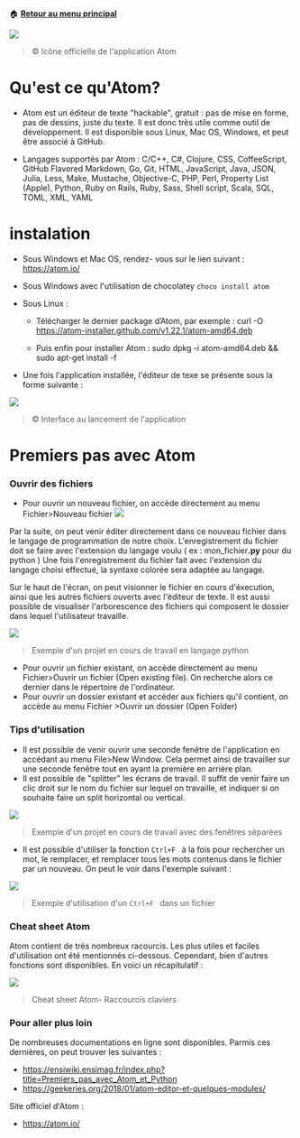 :house: [**Retour au menu principal**](/TChelp)

 ![](https://cdn.clc2l.com/t/a/t/atom-E7XtFC.jpg)
 >  © Icône officielle de l'application Atom


# Qu'est ce qu'Atom?

- Atom est un éditeur de texte "hackable", gratuit : pas de mise en forme, pas de dessins, juste du texte. Il est donc très utile comme outil de développement.
Il est disponible sous Linux, Mac OS, Windows, et peut être associé à GitHub. 

- Langages supportés par Atom :
C/C++, C#, Clojure, CSS, CoffeeScript, GitHub Flavored Markdown, Go, Git, HTML, JavaScript, Java, JSON, Julia, Less, Make, Mustache, Objective-C, PHP, Perl, Property List (Apple), Python, Ruby on Rails, Ruby, Sass, Shell script, Scala, SQL, TOML, XML, YAML

# instalation

- Sous Windows et Mac OS, rendez- vous sur le lien suivant : https://atom.io/
- Sous Windows avec l'utilisation de chocolatey ``choco install atom``
- Sous Linux : 
	
	- Télécharger le dernier package d’Atom, par exemple : curl -O https://atom-installer.github.com/v1.22.1/atom-amd64.deb
	
	- Puis enfin pour installer Atom : sudo dpkg -i atom-amd64.deb && sudo apt-get install -f
	
- Une fois l'application installée, l'éditeur de texe se présente sous la forme suivante : 

![](https://www.metal3d.org/static/upload/8c0e0d0a-22a3-444d-90bb-dff635fac270-atom1.png)
 >  © Interface au lancement de l'application

# Premiers pas avec Atom


### Ouvrir des fichiers

- Pour ouvrir un nouveau fichier, on accède directement au menu Fichier>Nouveau fichier 
![](https://linuxhint.com/wp-content/uploads/2019/08/16-10-1024x591.png)

Par la suite, on peut venir éditer directement dans ce nouveau fichier dans le langage de programmation de notre choix. L'enregistrement du fichier doit se faire avec l'extension du langage voulu ( ex : mon_fichier<strong>.py</strong> pour du python )
Une fois l'enregistrement du fichier fait avec l'extension du langage choisi effectué, la syntaxe colorée sera adaptée au langage.

Sur le haut de l'écran, on peut visionner le fichier en cours d'éxecution, ainsi que les autres fichiers ouverts avec l'éditeur de texte. Il est aussi possible de visualiser l'arborescence des fichiers qui composent le dossier dans lequel l'utilisateur travaille.


![](https://ensiwiki.ensimag.fr/images/7/73/Atom-bandeau.png)
 >  Exemple d'un projet en cours de travail en langage python

 - Pour ouvrir un fichier existant, on accède directement au menu Fichier>Ouvrir un fichier (Open existing file). On recherche alors ce dernier dans le répertoire de l'ordinateur.
 - Pour ouvrir un dossier existant et accéder aux fichiers qu'il contient, on accède au menu Fichier >Ouvrir un dossier (Open Folder)


### Tips d'utilisation

- Il est possible de venir ouvrir une seconde fenêtre de l'application en accédant au menu File>New Window. Cela permet ainsi de travailler sur une seconde fenêtre tout en ayant la première en arrière plan.
- Il est possible de "splitter" les écrans de travail. Il suffit de venir faire un clic droit sur le nom du fichier sur lequel on travaille, et indiquer si on souhaite faire un split horizontal ou vertical.


![](https://flight-manual.atom.io/using-atom/images/panes.png)
 >  Exemple d'un projet en cours de travail avec des fenêtres séparées


 - Il est possible d'utiliser la fonction ```Ctrl+F ``` à la fois pour rechercher un mot, le remplacer, et remplacer tous les mots contenus dans le fichier par un nouveau. On peut le voir dans l'exemple suivant :

 ![](https://ensiwiki.ensimag.fr/images/4/41/Atom-python-Control-s.png)
  >  Exemple d'utilisation d'un ```Ctrl+F ``` dans un fichier


### Cheat sheet Atom

Atom contient de très nombreux racourcis. Les plus utiles et faciles d'utilisation ont été mentionnés ci-dessous. Cependant, bien d'autres fonctions sont disponibles. En voici un récapitulatif : 


 ![](https://i.pinimg.com/originals/cc/1e/64/cc1e640dc54aa165a85ab07b4b3c8ba1.png)
  > Cheat sheet Atom- Raccourcis claviers


### Pour aller plus loin

De nombreuses documentations en ligne sont disponibles. Parmis ces dernières, on peut trouver les suivantes :
- https://ensiwiki.ensimag.fr/index.php?title=Premiers_pas_avec_Atom_et_Python
- https://geekeries.org/2018/01/atom-editor-et-quelques-modules/

Site officiel d'Atom :
- https://atom.io/
